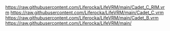 
https://raw.githubusercontent.com/Liferocka/LifeVRM/main/Cadet_C_RIM.vrm
https://raw.githubusercontent.com/Liferocka/LifeVRM/main/Cadet_C.vrm
https://raw.githubusercontent.com/Liferocka/LifeVRM/main/Cadet_B.vrm
https://raw.githubusercontent.com/Liferocka/LifeVRM/main/
